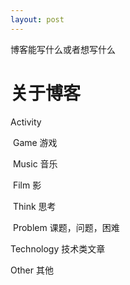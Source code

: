```yaml
---
layout: post
---
```


博客能写什么或者想写什么



# 关于博客



Activity

​	Game 游戏

​	Music 音乐

​	Film 影

​	Think 思考

​			Problem 课题，问题，困难

Technology  技术类文章

Other  其他

